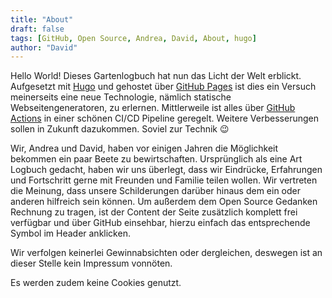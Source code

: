 ```yaml
---
title: "About"
draft: false
tags: [GitHub, Open Source, Andrea, David, About, hugo]
author: "David"
---
```

Hello World!
Dieses Gartenlogbuch hat nun das Licht der Welt erblickt.
Aufgesetzt mit [Hugo](https://gohugo.io/) und gehostet über [GitHub Pages](https://pages.github.com/) ist dies ein Versuch meinerseits eine neue Technologie, nämlich statische Webseitengeneratoren, zu erlernen. Mittlerweile ist alles über [GitHub Actions](https://github.com/features/actions) in einer schönen CI/CD Pipeline geregelt. Weitere Verbesserungen sollen in Zukunft dazukommen. Soviel zur Technik :wink:

Wir, Andrea und David, haben vor einigen Jahren die Möglichkeit bekommen ein paar Beete zu bewirtschaften.
Ursprünglich als eine Art Logbuch gedacht, haben wir uns überlegt, dass wir Eindrücke, Erfahrungen und Fortschritt gerne mit Freunden und Familie teilen wollen. Wir vertreten die Meinung, dass unsere Schilderungen darüber hinaus dem ein oder anderen hilfreich sein können. Um außerdem dem Open Source Gedanken Rechnung zu tragen, ist der Content der Seite zusätzlich komplett frei verfügbar und über GitHub einsehbar, hierzu einfach das entsprechende Symbol im Header anklicken.

Wir verfolgen keinerlei Gewinnabsichten oder dergleichen, deswegen ist an dieser Stelle kein Impressum vonnöten.

Es werden zudem keine Cookies genutzt.